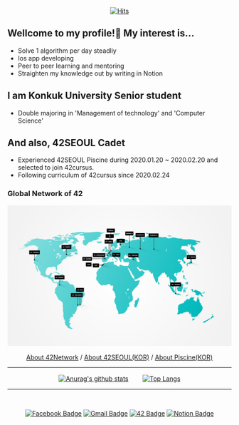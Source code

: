 
<div align=center>
 
[![Hits](https://hits.seeyoufarm.com/api/count/incr/badge.svg?url=https%3A%2F%2Fgithub.com%2Fsebaek42)](https://hits.seeyoufarm.com)

</div>

## Wellcome to my profile!👋 My interest is...
- Solve 1 algorithm per day steadliy
- Ios app developing
- Peer to peer learning and mentoring
- Straighten my knowledge out by writing in Notion 

## I am Konkuk University Senior student
- Double majoring in 'Management of technology' and 'Computer Science'

## And also, 42SEOUL Cadet
- Experienced 42SEOUL Piscine during 2020.01.20 ~ 2020.02.20 and selected to join 42cursus.
- Following curriculum of 42cursus since 2020.02.24
  
### Global Network of 42
![42network](https://github.com/sebaek42/sebaek42/blob/master/42network.jpeg)

<div align=center>
 
[About 42Network](https://www.codam.nl/en/the-42-network) / [About 42SEOUL(KOR)](https://42seoul.kr/about) /
 [About Piscine(KOR)](https://news.joins.com/article/23695249)

</div>


<hr>

<div align=center>

[![Anurag's github stats](https://github-readme-stats.vercel.app/api?username=sebaek42&theme=dracula&show_icons=true)](https://github.com/anuraghazra/github-readme-stats)　　
[![Top Langs](https://github-readme-stats.vercel.app/api/top-langs/?username=sebaek42&theme=dracula&show_icons=true)](https://github.com/anuraghazra/github-readme-stats)

</div>

<hr>
<br>

<div align=center>
  
[![Facebook Badge](https://img.shields.io/badge/facebook-1877f2?style=flat-square&logo=facebook&logoColor=white&link=https://www.facebook.com/sebaek)](https://www.facebook.com/profile.php?id=100002391583668)
[![Gmail Badge](https://img.shields.io/badge/Gmail-d14836?style=flat-square&logo=Gmail&logoColor=white&link=mailto:snugyun01@gmail.com)](mailto:jnseungho100@gmail.com)
[![42 Badge](https://img.shields.io/badge/SEOUL-000000?style=flat-square&logo=42&logoColor=white&link=https://https://42seoul.kr)](https://42seoul.kr/)
[![Notion Badge](https://img.shields.io/badge/Notion-000000?style=flat-square&logo=Notion&logoColor=white&link=https://www.notion.so/Development-Diary-f6368dcbf8cc4ffdb4d102e40bfc57d3)](https://www.notion.so/Development-Diary-f6368dcbf8cc4ffdb4d102e40bfc57d3)

</div>

